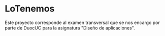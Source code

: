 # LoTenemos
Este proyecto corresponde al examen transversal que se nos encargo por parte de DuocUC para la asignatura "Diseño de aplicaciones".
